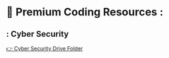 # 🔐 Premium Coding Resources :

## : Cyber Security

[👉 Cyber Security Drive Folder](https://drive.google.com/drive/folders/1mZwaNmPJB6OcGf-lSejIvbU8y2YxjDt4)
